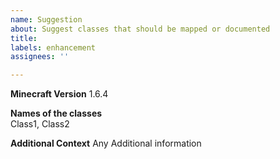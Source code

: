 ```yaml
---
name: Suggestion
about: Suggest classes that should be mapped or documented
title:
labels: enhancement
assignees: ''

---
```

**Minecraft Version**
1.6.4

**Names of the classes**  
Class1, Class2

**Additional Context**
Any Additional information
